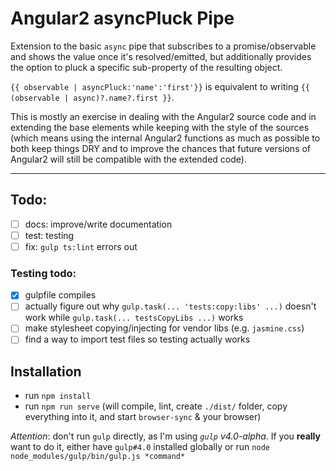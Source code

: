 Angular2 asyncPluck Pipe
===
Extension to the basic `async` pipe that subscribes to a promise/observable
and shows the value once it's resolved/emitted, but additionally provides
the option to pluck a specific sub-property of the resulting object.

`{{ observable | asyncPluck:'name':'first'}}` is equivalent to writing
`{{ (observable | async)?.name?.first }}`.

This is mostly an exercise in dealing with the Angular2 source code
and in extending the base elements while keeping with the style of the sources
(which means using the internal Angular2 functions as much as possible to
both keep things DRY and to improve the chances that future versions of
Angular2 will still be compatible with the extended code).

---

## Todo:
- [ ] docs: improve/write documentation
- [ ] test: testing
- [ ] fix: `gulp ts:lint` errors out

### Testing todo:
- [x] gulpfile compiles
- [ ] actually figure out why `gulp.task(... 'tests:copy:libs' ...)` doesn't
work while `gulp.task(... testsCopyLibs ...)` works
- [ ] make stylesheet copying/injecting for vendor libs (e.g. `jasmine.css`)
- [ ] find a way to import test files so testing actually works

## Installation
* run `npm install`
* run `npm run serve` (will compile, lint,
create `./dist/` folder, copy everything into
it, and start `browser-sync` & your browser)

*Attention*: don't run `gulp` directly, as I'm
using *`gulp` v4.0-alpha*. If you **really**
want to do it, either have `gulp#4.0` installed
globally or run `node node_modules/gulp/bin/gulp.js *command*`